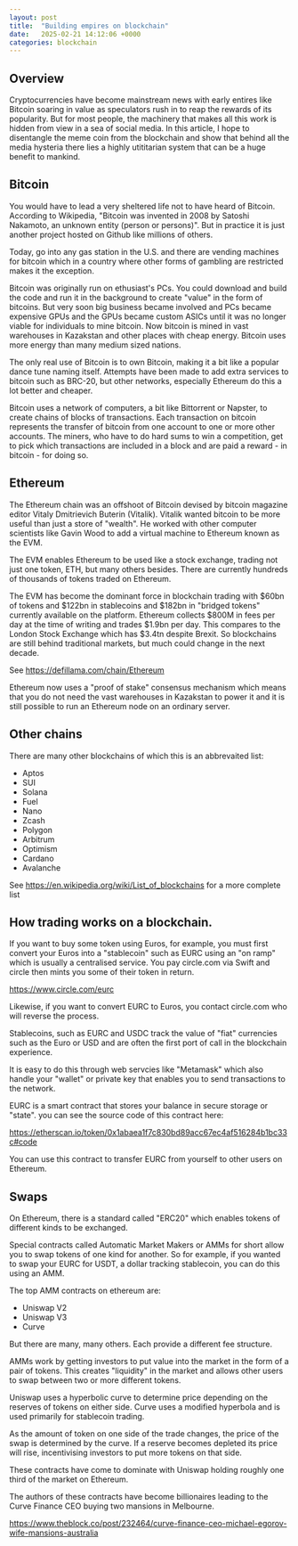 ```yaml
---
layout: post
title:  "Building empires on blockchain"
date:   2025-02-21 14:12:06 +0000
categories: blockchain
---
```

## Overview

Cryptocurrencies have become mainstream news with early entires like Bitcoin
soaring in value as speculators rush in to reap the rewards of its popularity.
But for most people, the machinery that makes all this work is hidden from
view in a sea of social media. In this article, I hope to disentangle the
meme coin from the blockchain and show that behind all the media hysteria there
lies a highly utititarian system that can be a huge benefit to mankind.

## Bitcoin

You would have to lead a very sheltered life not to have heard of Bitcoin.
According to Wikipedia, "Bitcoin was invented in 2008 by Satoshi Nakamoto,
an unknown entity (person or persons)". But in practice it is just another
project hosted on Github like millions of others.

Today, go into any gas station in the U.S. and there are vending machines
for bitcoin which in a country where other forms of gambling are restricted
makes it the exception.

Bitcoin was originally run on ethusiast's PCs. You could download and build
the code and run it in the background to create "value" in the form of bitcoins.
But very soon big business became involved and PCs became expensive GPUs
and the GPUs became custom ASICs until it was no longer viable for individuals
to mine bitcoin. Now bitcoin is mined in vast warehouses in Kazakstan and
other places with cheap energy. Bitcoin uses more energy than many medium
sized nations.

The only real use of Bitcoin is to own Bitcoin, making it a bit like a popular
dance tune naming itself. Attempts have been made to add extra services to
bitcoin such as BRC-20, but other networks, especially Ethereum do this a lot
better and cheaper.

Bitcoin uses a network of computers, a bit like Bittorrent or Napster, to
create chains of blocks of transactions. Each transaction on bitcoin
represents the transfer of bitcoin from one account to one or more other
accounts. The miners, who have to do hard sums to win a competition,
get to pick which transactions are included in a block and are paid
a reward - in bitcoin - for doing so.

## Ethereum

The Ethereum chain was an offshoot of Bitcoin devised by bitcoin magazine
editor Vitaly Dmitrievich Buterin (Vitalik). Vitalik wanted bitcoin
to be more useful than just a store of "wealth". He worked with other
computer scientists like Gavin Wood to add a virtual machine to Ethereum
known as the EVM.

The EVM enables Ethereum to be used like a stock exchange, trading not just
one token, ETH, but many others besides. There are currently hundreds of thousands
of tokens traded on Ethereum.

The EVM has become the dominant force in blockchain trading with $60bn of tokens
and $122bn in stablecoins and $182bn in "bridged tokens" currently available on the platform.
Ethereum collects $800M in fees per day at the time of writing and trades $1.9bn per day.
This compares to the London Stock Exchange which has $3.4tn despite Brexit.
So blockchains are still behind traditional markets, but much could change in the
next decade.

See https://defillama.com/chain/Ethereum

Ethereum now uses a "proof of stake" consensus mechanism which means that you
do not need the vast warehouses in Kazakstan to power it and it is still possible
to run an Ethereum node on an ordinary server.

## Other chains

There are many other blockchains of which this is an abbrevaited list:

* Aptos
* SUI
* Solana
* Fuel
* Nano
* Zcash
* Polygon
* Arbitrum
* Optimism
* Cardano
* Avalanche

See https://en.wikipedia.org/wiki/List_of_blockchains for a more complete list


## How trading works on a blockchain.

If you want to buy some token using Euros, for example, you must first convert
your Euros into a "stablecoin" such as EURC using an "on ramp" which
is usually a centralised service. You pay circle.com via Swift and circle
then mints you some of their token in return.

https://www.circle.com/eurc

Likewise, if you want to convert EURC to Euros, you contact circle.com
who will reverse the process.

Stablecoins, such as EURC and USDC track the value of "fiat" currencies
such as the Euro or USD and are often the first port of call in the
blockchain experience.

It is easy to do this through web servcies like "Metamask" which also handle
your "wallet" or private key that enables you to send transactions to the network.

EURC is a smart contract that stores your balance in secure storage or "state".
you can see the source code of this contract here:

https://etherscan.io/token/0x1abaea1f7c830bd89acc67ec4af516284b1bc33c#code

You can use this contract to transfer EURC from yourself to other users
on Ethereum.

## Swaps

On Ethereum, there is a standard called "ERC20" which enables tokens of different
kinds to be exchanged.

Special contracts called Automatic Market Makers or AMMs for short allow you to swap
tokens of one kind for another. So for example, if you wanted to swap your EURC
for USDT, a dollar tracking stablecoin, you can do this using an AMM.

The top AMM contracts on ethereum are:

* Uniswap V2
* Uniswap V3
* Curve

But there are many, many others. Each provide a different fee structure.

AMMs work by getting investors to put value into the market in the form of
a pair of tokens. This creates "liquidity" in the market and allows
other users to swap between two or more different tokens.

Uniswap uses a hyperbolic curve to determine price depending on the
reserves of tokens on either side. Curve uses a modified hyperbola
and is used primarily for stablecoin trading.

As the amount of token on one side of the trade changes, the price
of the swap is determined by the curve. If a reserve becomes depleted
its price will rise, incentivising investors to put more tokens
on that side.

These contracts have come to dominate with Uniswap holding roughly one third
of the market on Ethereum.

The authors of these contracts have become billionaires leading to the Curve
Finance CEO buying two mansions in Melbourne.

https://www.theblock.co/post/232464/curve-finance-ceo-michael-egorov-wife-mansions-australia

